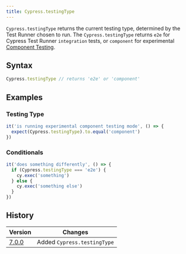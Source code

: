 ```yaml
---
title: Cypress.testingType
---
```


`Cypress.testingType` returns the current testing type, determined by the Test Runner chosen to run. The `Cypress.testingType` returns `e2e` for Cypress Test Runner `integration` tests, or `component` for experimental [Component Testing](guides/component-testing/introduction).

## Syntax

```javascript
Cypress.testingType // returns 'e2e' or 'component'
```

## Examples

### Testing Type

```javascript
it('is running experimental component testing mode', () => {
  expect(Cypress.testingType).to.equal('component')
})
```

### Conditionals

```javascript
it('does something differently', () => {
  if (Cypress.testingType === 'e2e') {
    cy.exec('something')
  } else {
    cy.exec('something else')
  }
})
```

## History

| Version                               | Changes                     |
| ------------------------------------- | --------------------------- |
| [7.0.0](/guides/references/changelog) | Added `Cypress.testingType` |
